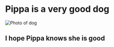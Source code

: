 # Pippa is a very good dog

![Photo of dog](https://user-images.githubusercontent.com/110490583/182715160-dd80aaec-55ff-4773-a0f4-50b3127d499c.png)

## I hope Pippa knows she is good

